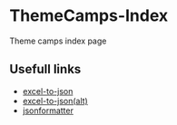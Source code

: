 # ThemeCamps-Index
Theme camps index page

## Usefull links

- [excel-to-json](https://convertexcel.net/excel-to-json)
- [excel-to-json(alt)](http://www.csvjson.com/json_beautifier)
- [jsonformatter](https://jsonformatter.curiousconcept.com/)
